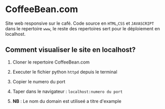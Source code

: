 # CoffeeBean.com
Site web responsive sur le café. 
Code source en `HTML`,`CSS` et `JAVASCRIPT` dans le repertoire `www`, le reste des repertoires sert pour le déploiement en localhost.

## Comment visualiser le site en localhost?
1. Cloner le repertoire CoffeeBean.com
2. Executer le fichier python `httpd` depuis le terminal
3. Copier le numero du port
4. Taper dans le navigateur : `localhost:numero du port`

5. **NB** : Le nom du domain est utiliseé a titre d'example
